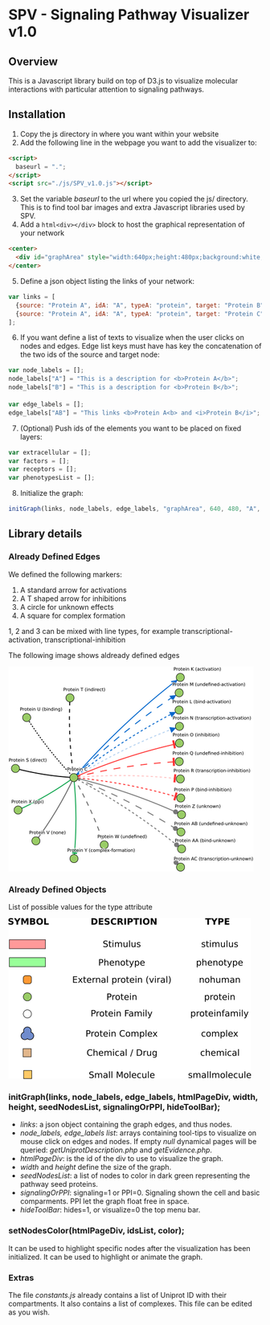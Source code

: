 # SPV - Signaling Pathway Visualizer v1.0

## Overview
This is a Javascript library build on top of D3.js to visualize molecular interactions with particular attention to signaling pathways.

## Installation
1) Copy the js directory in where you want within your website
2) Add the following line in the webpage you want to add the visualizer to:
```html
<script>
  baseurl = ".";
</script>
<script src="./js/SPV_v1.0.js"></script>
```
3) Set the variable <i>baseurl</i> to the url where you copied the js/ directory. This is to find tool bar images and extra Javascript libraries used by SPV.
4) Add a ```html<div></div>``` block to host the graphical representation of your network
```html
<center>
  <div id="graphArea" style="width:640px;height:480px;background:white;overflow:hidden;"></div>
</center>
```
5) Define a json object listing the links of your network:
```javascript
var links = [
  {source: "Protein A", idA: "A", typeA: "protein", target: "Protein B", idB: "B", typeB: "protein", type: "none", score: 0.1},
  {source: "Protein A", idA: "A", typeA: "protein", target: "Protein C", idB: "C", typeB: "protein", type: "none", score: 0.4}
];    
```
6) If you want define a list of texts to visualize when the user clicks on nodes and edges. Edge list keys must have has key the concatenation of the two ids of the source and target node:
```javascript
var node_labels = [];
node_labels["A"] = "This is a description for <b>Protein A</b>";
node_labels["B"] = "This is a description for <b>Protein B</b>";

var edge_labels = [];
edge_labels["AB"] = "This links <b>Protein A<b> and <i>Protein B</i>";
```
7) (Optional) Push ids of the elements you want to be placed on fixed layers:
```javascript
var extracellular = [];
var factors = [];
var receptors = [];
var phenotypesList = [];
```
8) Initialize the graph:
```javascript
initGraph(links, node_labels, edge_labels, "graphArea", 640, 480, "A", 1, 0);
```

## Library details

### Already Defined Edges

We defined the following markers:
1) A standard arrow for activations
2) A T shaped arrow for inhibitions
3) A circle for unknown effects
4) A square for complex formation

1, 2 and 3 can be mixed with line types, for example transcriptional-activation, transcriptional-inhibition

The following image shows aldready defined edges

![Edge types](docimgs/edgesandmarkers.png)

### Already Defined Objects

List of possible values for the type attribute

![Edge types](docimgs/elements.png)

### initGraph(links, node_labels, edge_labels, htmlPageDiv, width, height, seedNodesList, signalingOrPPI, hideToolBar);
- *links*: a json object containing the graph edges, and thus nodes.
- *node_labels, edge_labels list*: arrays containing tool-tips to visualize on mouse click on edges and nodes. If empty *null* dynamical pages will be queried: *getUniprotDescription.php* and *getEvidence.php*.
- *htmlPageDiv*: is the id of the div to use to visualize the graph.
- *width* and *height* define the size of the graph.
- *seedNodesList*: a list of nodes to color in dark green representing the pathway seed proteins.
- *signalingOrPPI*: signaling=1 or PPI=0. Signaling shown the cell and basic comparments. PPI let the graph float free in space.
- *hideToolBar*: hides=1, or visualize=0 the top menu bar.

### setNodesColor(htmlPageDiv, idsList, color);
It can be used to highlight specific nodes after the visualization has been initialized. It can be used to highlight or animate the graph.

### Extras
The file *constants.js* already contains a list of Uniprot ID with their compartments. It also contains a list of complexes. This file can be edited as you wish.
